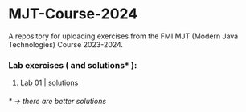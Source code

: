 # MJT-Course-2024
A repository for uploading exercises from the FMI MJT (Modern Java Technologies) Course 2023-2024.

### Lab exercises ( and solutions* ):
1. <a href="https://github.com/fmi/java-course/tree/master/01-intro-to-java/lab">Lab 01</a> | <a href="https://github.com/asen-krasimirov/MJT-Course-2024/tree/main/Week01/src">solutions</a>

###### * -> there are better solutions
